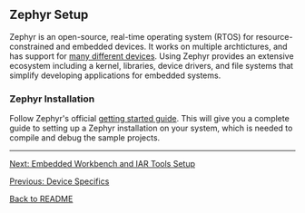 ## Zephyr Setup
Zephyr is an open-source, real-time operating system (RTOS) for resource-constrained and embedded devices.
It works on multiple archtictures, and has support for [many different devices](https://docs.zephyrproject.org/latest/boards/#).
Using Zephyr provides an extensive ecosystem including a kernel, libraries, device drivers, and file systems that simplify developing applications for embedded systems.

### Zephyr Installation
Follow Zephyr's official [getting started guide](https://docs.zephyrproject.org/latest/develop/getting_started/index.html).
This will give you a complete guide to setting up a Zephyr installation on your system, which is needed to compile and debug the sample projects.

---

[Next: Embedded Workbench and IAR Tools Setup](./embedded-workbench.md)

[Previous: Device Specifics](./device-specifics.md)

[Back to README](../README.md)
